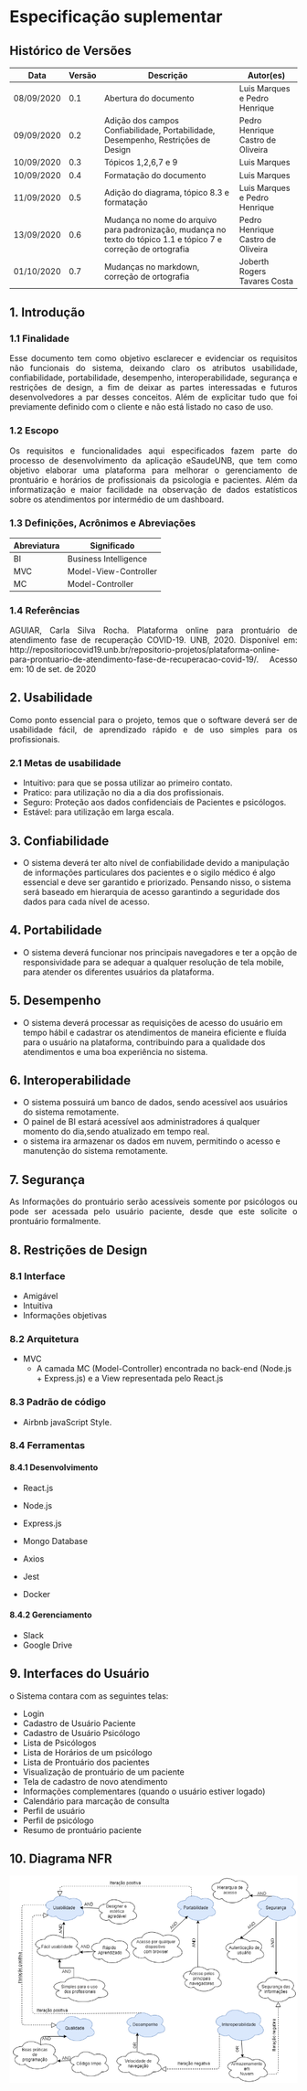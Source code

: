 # Especificação suplementar 

## Histórico de Versões
| Data     | Versão   | Descrição | Autor(es) |
| --- | --- | --- | --- | 
| 08/09/2020 | 0.1 | Abertura do documento | Luis Marques e Pedro Henrique | 
| 09/09/2020 | 0.2 | Adição dos campos Confiabilidade, Portabilidade, Desempenho, Restrições de Design | Pedro Henrique Castro de Oliveira |
|10/09/2020|0.3| Tópicos 1,2,6,7 e 9| Luis Marques |
|10/09/2020|0.4| Formatação do documento | Luis Marques |
|11/09/2020|0.5| Adição do diagrama, tópico 8.3 e formatação | Luis Marques e Pedro Henrique |
|13/09/2020|0.6| Mudança no nome do arquivo para padronização, mudança no texto do tópico 1.1 e tópico 7 e correção de ortografia | Pedro Henrique Castro de Oliveira |
|01/10/2020| 0.7 | Mudanças no markdown, correção de ortografia | Joberth Rogers Tavares Costa |

## 1. Introdução  

### 1.1 Finalidade 

<p style="text-align: justify">
  Esse documento tem como objetivo esclarecer e evidenciar os requisitos não funcionais do sistema, deixando claro os atributos usabilidade, confiabilidade, portabilidade, desempenho, interoperabilidade, segurança e restrições de design, a fim de deixar as partes interessadas e futuros desenvolvedores a par desses conceitos. Além de explicitar tudo que foi previamente definido com o cliente e não está listado no caso de uso.
</p>

### 1.2 Escopo 

<p style="text-align: justify">
  Os requisitos e funcionalidades aqui especificados fazem parte do processo de desenvolvimento da aplicação eSaudeUNB, que tem como objetivo elaborar uma plataforma para melhorar o gerenciamento de prontuário e horários de profissionais da psicologia e pacientes. Além da informatização e maior facilidade na observação de dados estatísticos sobre os atendimentos por intermédio de um dashboard.
</p>

### 1.3 Definições, Acrônimos e Abreviações

|Abreviatura|Significado|
| --- | --- |
| BI |Business Intelligence|
| MVC | Model-View-Controller|
|MC | Model-Controller|  

### 1.4 Referências 

<p style="text-align: justify">
  AGUIAR, Carla Silva Rocha. Plataforma online para prontuário de atendimento fase de recuperação COVID-19. UNB, 2020. Disponível em: http://repositoriocovid19.unb.br/repositorio-projetos/plataforma-online-para-prontuario-de-atendimento-fase-de-recuperacao-covid-19/. Acesso em: 10 de set. de 2020 
</p>

## 2. Usabilidade 
<p style="text-align: justify"> 
  Como ponto essencial para o projeto, temos que o software deverá ser de usabilidade fácil, de aprendizado rápido e de uso simples para os profissionais. 
</p>

### 2.1 Metas de usabilidade 

* Intuitivo: para que se possa utilizar ao primeiro contato.<br> 
* Pratico: para utilização no dia a dia dos profissionais.<br> 
* Seguro: Proteção aos dados confidenciais de Pacientes e psicólogos.<br> 
* Estável: para utilização em larga escala. <br>

## 3. Confiabilidade 

* O sistema deverá ter alto nível de confiabilidade devido a manipulação de informações particulares dos pacientes e o sigilo médico é algo essencial e deve ser garantido e priorizado. Pensando nisso, o sistema será baseado em hierarquia de acesso garantindo a seguridade dos dados para cada nível de acesso.

## 4. Portabilidade 

* O sistema deverá funcionar nos principais navegadores e ter a opção de responsividade para se adequar a qualquer resolução de tela mobile, para atender os diferentes usuários da plataforma. 

## 5. Desempenho 

* O sistema deverá processar as requisições de acesso do usuário em tempo hábil e cadastrar os atendimentos de maneira eficiente e fluída para o usuário na plataforma, contribuindo para a qualidade dos atendimentos e uma boa experiência no sistema.

## 6. Interoperabilidade  

* O sistema possuirá um banco de dados, sendo acessível aos usuários do sistema remotamente.  <br>
* O painel de BI estará acessível aos administradores á qualquer momento do dia,sendo atualizado em tempo real. <br>
* o sistema ira armazenar os dados em nuvem, permitindo o acesso e manutenção do sistema remotamente. <br>

## 7. Segurança  

<p style="text-align: justify;">
  As Informações do prontuário serão acessíveis somente por psicólogos ou pode ser acessada pelo usuário paciente, desde que este solicite o prontuário formalmente.
</p>

## 8. Restrições de Design  

### 8.1 Interface 

* Amigável 
* Intuitiva 
* Informações objetivas 

### 8.2 Arquitetura 
* MVC 
  * A camada MC (Model-Controller) encontrada no back-end (Node.js + Express.js) e a View representada pelo React.js

### 8.3 Padrão de código

* Airbnb javaScript Style.

### 8.4 Ferramentas 

#### 8.4.1 Desenvolvimento 

* React.js 

* Node.js 

* Express.js 

* Mongo Database

* Axios 

* Jest 

* Docker 

#### 8.4.2 Gerenciamento 
* Slack 
* Google Drive 

## 9. Interfaces do Usuário  

o Sistema contara com as seguintes telas:<br> 

* Login 
* Cadastro de Usuário Paciente
* Cadastro de Usuário Psicólogo
* Lista de Psicólogos
* Lista de Horários de um psicólogo
* Lista de Prontuário dos pacientes
* Visualização de prontuário de um paciente
* Tela de cadastro de novo atendimento 
* Informações complementares (quando o usuário estiver logado)
* Calendário para marcação de consulta 
* Perfil de usuário
* Perfil de psicólogo 
* Resumo de prontuário paciente 

## 10. Diagrama NFR 

[![Diagrama_NFR.png](./img/diagrama_NFR.png)](./img/diagrama_NFR.png)
